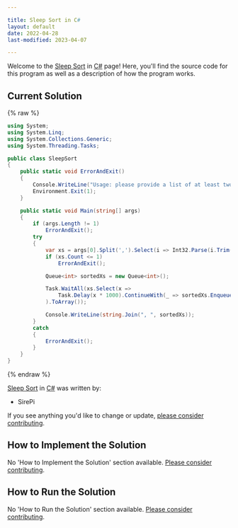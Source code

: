```yaml
---

title: Sleep Sort in C#
layout: default
date: 2022-04-28
last-modified: 2023-04-07

---
```


Welcome to the [Sleep Sort](https://sampleprograms.io/projects/sleep-sort) in [C#](https://sampleprograms.io/languages/c-sharp) page! Here, you'll find the source code for this program as well as a description of how the program works.

## Current Solution

{% raw %}

```c#
using System;
using System.Linq;
using System.Collections.Generic;
using System.Threading.Tasks;

public class SleepSort
{
    public static void ErrorAndExit()
    {
        Console.WriteLine("Usage: please provide a list of at least two integers to sort in the format \"1, 2, 3, 4, 5\"");
        Environment.Exit(1);
    }

    public static void Main(string[] args)
    {
        if (args.Length != 1)
            ErrorAndExit();
        try
        {
            var xs = args[0].Split(',').Select(i => Int32.Parse(i.Trim())).ToList();
            if (xs.Count <= 1)
                ErrorAndExit();

            Queue<int> sortedXs = new Queue<int>();

            Task.WaitAll(xs.Select(x =>
                Task.Delay(x * 1000).ContinueWith(_ => sortedXs.Enqueue(x))
            ).ToArray());

            Console.WriteLine(string.Join(", ", sortedXs));
        }
        catch
        {
            ErrorAndExit();
        }
    }
}
```

{% endraw %}

[Sleep Sort](https://sampleprograms.io/projects/sleep-sort) in [C#](https://sampleprograms.io/languages/c-sharp) was written by:

- SirePi

If you see anything you'd like to change or update, [please consider contributing](https://github.com/TheRenegadeCoder/sample-programs).

## How to Implement the Solution

No 'How to Implement the Solution' section available. [Please consider contributing](https://github.com/TheRenegadeCoder/sample-programs-website).

## How to Run the Solution

No 'How to Run the Solution' section available. [Please consider contributing](https://github.com/TheRenegadeCoder/sample-programs-website).